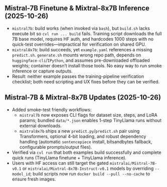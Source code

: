 ## Mistral-7B Finetune & Mixtral-8x7B Inference (2025-10-26)
- `mistral7b`: build works (when invoked via `bash`), but `build.sh` lacks execute bit so `cvl run ... build` fails. Training script downloads the full 7B base model, requires HF auth, and hardcodes 1000 steps with no quick-test overrides—impractical for verification on shared GPU.
- `mixtral8x7b`: build succeeds, yet `example.yaml` references a missing `predict.sh`. `generate.sh` mounts wrong repo path, depends on `huggingface-cli`/`IPython`, and assumes pre-downloaded offloaded weights; container doesn’t install those tools. No easy way to run smoke inference or capture outputs.
- Result: neither example passes the training-pipeline verification checklist; both need scripting and UX fixes before they can be verified.

## Mistral-7B & Mixtral-8x7B Updates (2025-10-26)
- Added smoke-test friendly workflows:
  - `mistral7b` now exposes CLI flags for dataset size, steps, and LoRA params; bundled `data/*.json` enables 1-step TinyLlama runs without external downloads.
  - `mixtral8x7b` ships a new `predict.py`/`predict.sh` pair using Transformers, optional 4-bit loading, and robust dependency handling (automatic `sentencepiece` install, bitsandbytes fallback, configurable prompts/output files).
- Verified via `cvl run` that both examples build successfully and complete quick runs (TinyLlama finetune + TinyLlama inference).
- Users with HF access can still target the gated `mistralai/Mistral-7B-v0.1` or `mistralai/Mixtral-8x7B-Instruct-v0.1` models by overriding `--model_id`; build scripts now run `docker build --pull --no-cache` to ensure fresh images.
